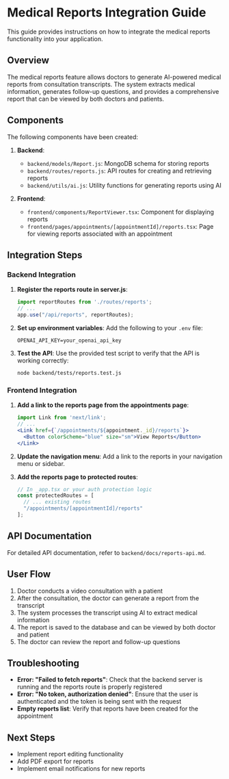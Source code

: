 # Medical Reports Integration Guide

This guide provides instructions on how to integrate the medical reports functionality into your application.

## Overview

The medical reports feature allows doctors to generate AI-powered medical reports from consultation transcripts. The system extracts medical information, generates follow-up questions, and provides a comprehensive report that can be viewed by both doctors and patients.

## Components

The following components have been created:

1. **Backend**:
   - `backend/models/Report.js`: MongoDB schema for storing reports
   - `backend/routes/reports.js`: API routes for creating and retrieving reports
   - `backend/utils/ai.js`: Utility functions for generating reports using AI

2. **Frontend**:
   - `frontend/components/ReportViewer.tsx`: Component for displaying reports
   - `frontend/pages/appointments/[appointmentId]/reports.tsx`: Page for viewing reports associated with an appointment

## Integration Steps

### Backend Integration

1. **Register the reports route in server.js**:
   ```javascript
   import reportRoutes from './routes/reports';
   // ...
   app.use("/api/reports", reportRoutes);
   ```

2. **Set up environment variables**:
   Add the following to your `.env` file:
   ```
   OPENAI_API_KEY=your_openai_api_key
   ```

3. **Test the API**:
   Use the provided test script to verify that the API is working correctly:
   ```
   node backend/tests/reports.test.js
   ```

### Frontend Integration

1. **Add a link to the reports page from the appointments page**:
   ```jsx
   import Link from 'next/link';
   // ...
   <Link href={`/appointments/${appointment._id}/reports`}>
     <Button colorScheme="blue" size="sm">View Reports</Button>
   </Link>
   ```

2. **Update the navigation menu**:
   Add a link to the reports in your navigation menu or sidebar.

3. **Add the reports page to protected routes**:
   ```javascript
   // In _app.tsx or your auth protection logic
   const protectedRoutes = [
     // ... existing routes
     "/appointments/[appointmentId]/reports"
   ];
   ```

## API Documentation

For detailed API documentation, refer to `backend/docs/reports-api.md`.

## User Flow

1. Doctor conducts a video consultation with a patient
2. After the consultation, the doctor can generate a report from the transcript
3. The system processes the transcript using AI to extract medical information
4. The report is saved to the database and can be viewed by both doctor and patient
5. The doctor can review the report and follow-up questions

## Troubleshooting

- **Error: "Failed to fetch reports"**: Check that the backend server is running and the reports route is properly registered
- **Error: "No token, authorization denied"**: Ensure that the user is authenticated and the token is being sent with the request
- **Empty reports list**: Verify that reports have been created for the appointment

## Next Steps

- Implement report editing functionality
- Add PDF export for reports
- Implement email notifications for new reports 